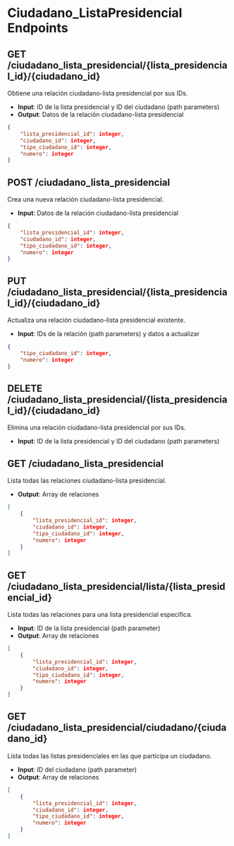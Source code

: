 # Ciudadano_ListaPresidencial Endpoints

## GET /ciudadano_lista_presidencial/{lista_presidencial_id}/{ciudadano_id}
Obtiene una relación ciudadano-lista presidencial por sus IDs.
- **Input**: ID de la lista presidencial y ID del ciudadano (path parameters)
- **Output**: Datos de la relación ciudadano-lista presidencial
```json
{
    "lista_presidencial_id": integer,
    "ciudadano_id": integer,
    "tipo_ciudadano_id": integer,
    "numero": integer
}
``` 

## POST /ciudadano_lista_presidencial
Crea una nueva relación ciudadano-lista presidencial.
- **Input**: Datos de la relación ciudadano-lista presidencial
```json
{
    "lista_presidencial_id": integer,
    "ciudadano_id": integer,
    "tipo_ciudadano_id": integer,
    "numero": integer
}
```

## PUT /ciudadano_lista_presidencial/{lista_presidencial_id}/{ciudadano_id}
Actualiza una relación ciudadano-lista presidencial existente.
- **Input**: IDs de la relación (path parameters) y datos a actualizar
```json
{
    "tipo_ciudadano_id": integer,
    "numero": integer
}
```

## DELETE /ciudadano_lista_presidencial/{lista_presidencial_id}/{ciudadano_id}
Elimina una relación ciudadano-lista presidencial por sus IDs.
- **Input**: ID de la lista presidencial y ID del ciudadano (path parameters)

## GET /ciudadano_lista_presidencial
Lista todas las relaciones ciudadano-lista presidencial.
- **Output**: Array de relaciones
```json
[
    {
        "lista_presidencial_id": integer,
        "ciudadano_id": integer,
        "tipo_ciudadano_id": integer,
        "numero": integer
    }
]
```

## GET /ciudadano_lista_presidencial/lista/{lista_presidencial_id}
Lista todas las relaciones para una lista presidencial específica.
- **Input**: ID de la lista presidencial (path parameter)
- **Output**: Array de relaciones
```json
[
    {
        "lista_presidencial_id": integer,
        "ciudadano_id": integer,
        "tipo_ciudadano_id": integer,
        "numero": integer
    }
]
```

## GET /ciudadano_lista_presidencial/ciudadano/{ciudadano_id}
Lista todas las listas presidenciales en las que participa un ciudadano.
- **Input**: ID del ciudadano (path parameter)
- **Output**: Array de relaciones
```json
[
    {
        "lista_presidencial_id": integer,
        "ciudadano_id": integer,
        "tipo_ciudadano_id": integer,
        "numero": integer
    }
]
```